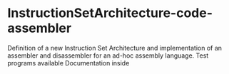 # InstructionSetArchitecture-code-assembler
Definition of a new Instruction Set Architecture and implementation of an assembler and disassembler for an ad-hoc assembly language. 
Test programs available 
Documentation inside
